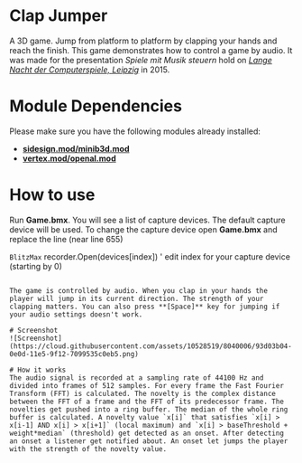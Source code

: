 # Clap Jumper
A 3D game. Jump from platform to platform by clapping your hands and reach the finish. This game demonstrates how to control a game by audio. It was made for the presentation *Spiele mit Musik steuern* hold on [*Lange Nacht der Computerspiele, Leipzig*](http://www.schreibfabrik.de/spielenacht/vortraege.php) in 2015.

# Module Dependencies
Please make sure you have the following modules already installed:
* [**sidesign.mod/minib3d.mod**](https://github.com/si-design/minib3d "3D engine")
* [**vertex.mod/openal.mod**](https://github.com/oliverskawronek/openal.mod "Audio engine")

# How to use
Run **Game.bmx**. You will see a list of capture devices. The default capture device will be used. To change the capture device open **Game.bmx** and replace the line (near line 655)

```BlitzMax```
recorder.Open(devices[index]) ' edit index for your capture device (starting by 0)
```

The game is controlled by audio. When you clap in your hands the player will jump in its current direction. The strength of your clapping matters. You can also press **[Space]** key for jumping if your audio settings doesn't work.

# Screenshot
![Screenshot](https://cloud.githubusercontent.com/assets/10528519/8040006/93d03b04-0e0d-11e5-9f12-7099535c0eb5.png)

# How it works
The audio signal is recorded at a sampling rate of 44100 Hz and divided into frames of 512 samples. For every frame the Fast Fourier Transform (FFT) is calculated. The novelty is the complex distance between the FFT of a frame and the FFT of its predecessor frame. The novelties get pushed into a ring buffer. The median of the whole ring buffer is calculated. A novelty value `x[i]` that satisfies `x[i] > x[i-1] AND x[i] > x[i+1]` (local maximum) and `x[i] > baseThreshold + weight*median` (threshold) get detected as an onset. After detecting an onset a listener get notified about. An onset let jumps the player with the strength of the novelty value.

